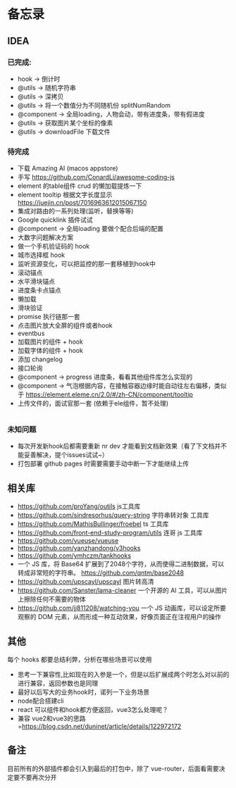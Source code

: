 # 备忘录

## IDEA
### 已完成:
+ hook -> 倒计时
+ @utils -> 随机字符串
+ @utils -> 深拷贝
+ @utils -> 将一个数值分为不同随机份 splitNumRandom
+ @component -> 全局loading，人物会动，带有进度条，带有假进度
+ @utils -> 获取图片某个坐标的像素
+ @utils -> downloadFile 下载文件

### 待完成
+ 下载 Amazing AI (macos appstore)
+ 手写 https://github.com/ConardLi/awesome-coding-js
+ element 的table组件 crud 的懒加载提炼一下
+ element tooltip 根据文字长度显示 https://juejin.cn/post/7016963612015067150
+ 集成对路由的一系列处理(监听，替换等等)
+ Google quicklink 插件试试
+ @component -> 全局loading 要做个配合后端的配置
+ 大数字问题解决方案
+ 做一个手机验证码的 hook
+ 城市选择框 hook
+ 监听资源变化，可以把监控的那一套移植到hook中
+ 滚动锚点
+ 水平滑块锚点
+ 进度条卡点锚点
+ 懒加载
+ 滑块验证
+ promise 执行链那一套
+ 点击图片放大全屏的组件或者hook
+ eventbus
+ 加载图片的组件 + hook
+ 加载字体的组件 + hook
+ 添加 changelog
+ 接口轮询
+ @component -> progress 进度条，看看其他组件库怎么实现的
+ @component -> 气泡根据内容，在接触容器边缘时能自动往左右偏移，类似于 https://element.eleme.cn/2.0/#/zh-CN/component/tooltip
+ 上传文件的，面试官那一套 (依赖于ele组件，暂不处理)
```
```

### 未知问题
+ 每次开发新hook后都需要重新 nr dev 才能看到文档新效果（看了下文档并不能妥善解决，提个issues试试~）
+ 打包部署 github pages 时需要需要手动中断一下才能继续上传

## 相关库
+ https://github.com/proYang/outils js工具库
+ https://github.com/sindresorhus/query-string 字符串转对象 工具库
+ https://github.com/MathisBullinger/froebel ts 工具库
+ https://github.com/front-end-study-program/utils 连哥 js 工具库
+ https://github.com/vueuse/vueuse
+ https://github.com/yanzhandong/v3hooks
+ https://github.com/ymhczm/tankhooks
+ 一个 JS 库，将 Base64 扩展到了2048个字符，从而使得二进制数据，可以转成非常短的字符串。
https://github.com/qntm/base2048
+ https://github.com/upscayl/upscayl 图片转高清
+ https://github.com/Sanster/lama-cleaner 一个开源的 AI 工具，可以从图片上擦除任何不需要的物体
+ https://github.com/jj811208/watching-you 一个 JS 动画库，可以设定所要观察的 DOM 元素，从而形成一种互动效果，好像页面正在注视用户的操作

## 其他
每个 hooks 都要总结利弊，分析在哪些场景可以使用

+ 思考一下兼容性,比如现在的入参是一个，但是以后扩展成两个时怎么对以前的进行兼容，返回参数也是同理
+ 最好以后写大的业务hook时，诺列一下业务场景
+ node配合搭建cli
+ react 可以组件和hook都方便返回，vue3怎么处理呢？
+ 兼容 vue2和vue3的思路=https://blog.csdn.net/duninet/article/details/122972172

## 备注
目前所有的外部插件都会引入到最后的打包中，除了 vue-router，后面看需要决定要不要再次分开